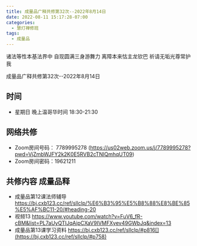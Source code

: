 ```yaml
---
title: 成量品广释共修第32次--2022年8月14日
date: 2022-08-11 15:17:28-07:00
categories:
  - 慧灯禅修班
tags:
  - 成量品
---
```

诸法等性本基法界中  自现圆满三身游舞力
离障本来怙主龙钦巴  祈请无垢光尊常护我  

成量品广释共修第32次--2022年8月14日 

## 时间

* 星期日 晚上温哥华时间 18:30-21:30    

## 网络共修

* Zoom房间号码： 7789995278 (<https://us02web.zoom.us/j/7789995278?pwd=VjZmbWJFY2k2K0E5RVB2cTNIQmhqUT09>)
* Zoom房间密码：19621211       

## 共修内容  成量品释

* 成量品第12课法师辅导 [](https://bj.cxb123.cc/ref/sllclp/%E6%B3%95%E5%B8%88%E8%BE%85%E5%AF%BC11-20/#heading-11)https://bj.cxb123.cc/ref/sllclp/%E6%B3%95%E5%B8%88%E8%BE%85%E5%AF%BC11-20/#heading-20
* 视频13 <https://www.youtube.com/watch?v=FuV6_fR-cBM&list=PL7aUyQTIJqAipCXaV9IVMFXyev49GWbJq&index=13>
* 成量品第13课学习资料 https://bj.cxb123.cc/ref/sllclp/#p816[](https://bj.cxb123.cc/ref/sllclp/#p758)